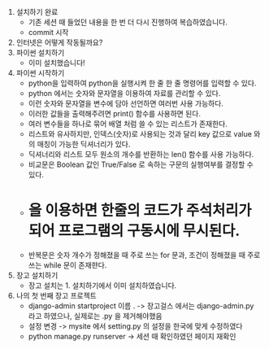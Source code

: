 1. 설치하기 완료
   - 기존 세션 때 들었던 내용을 한 번 더 다시 진행하여 복습하였습니다.
   - commit 시작
2. 인터넷은 어떻게 작동될까요?
3. 파이썬 설치하기
   - 이미 설치했습니다!
4. 파이썬 시작하기
   - python을 입력하여 python을 실행시켜 한 줄 한 줄 명령어를 입력할 수 있다.
   - python 에서는 숫자와 문자열을 이용하여 자료를 관리할 수 있다.
   - 이런 숫자와 문자열을 변수에 담아 선언하면 여러번 사용 가능하다.
   - 이러한 값들을 출력해주려면 print() 함수를 사용하면 된다.
   - 여러 변수들을 하나로 묶어 배열 처럼 쓸 수 있는 리스트가 존재한다.
   - 리스트와 유사하지만, 인덱스(숫자)로 사용되는 것과 달리 key 값으로 value 와의 매칭이 가능한 딕셔너리가 있다.
   - 딕셔너리와 리스트 모두 원소의 개수를 반환하는 len() 함수를 사용 가능하다.
   - 비교문은 Boolean 값인 True/False 로 속하는 구문의 실행여부를 결정할 수 있다.
   - # 을 이용하면 한줄의 코드가 주석처리가 되어 프로그램의 구동시에 무시된다.
   - 반복문은 숫자 개수가 정해졌을 때 주로 쓰는 for 문과, 조건이 정해졌을 때 주로 쓰는 while 문이 존재햔다.
5. 장고 설치하기
   - 장고 설치는 1. 설치하기에서 이미 설치하였습니다.
6. 나의 첫 번째 장고 프로젝트
   - django-admin startproject 이름 . -> 장고걸스 에서는 django-admin.py 라고 하였으나, 실제로는 .py 을 제거해야했음
   - 설정 변경 -> mysite 에서 setting.py 의 설정을 한국에 맞게 수정하였다
   - python manage.py runserver -> 세션 때 확인하였던 페이지 재확인
